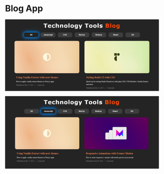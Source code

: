 # Blog App

![](https://github.com/Jjoel2908/Blog_App/blob/master/blog_app.jpg)

![](https://github.com/Jjoel2908/Blog_App/blob/master/blog_app2.jpg)
